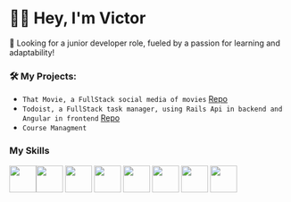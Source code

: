 <h1>👋🏿 Hey, I'm Victor </h1>

<p>🚀 Looking for a junior developer role, fueled by a passion for learning and adaptability!</p>


### 🛠️ My Projects:
* `That Movie, a FullStack social media of movies` [Repo](https://github.com/victormoreira92/thatmovie)
* `Todoist, a FullStack task manager, using Rails Api in backend and Angular in frontend` [Repo](https://github.com/victormoreira92/todoist)
* `Course Managment`

### My Skills
<img src="https://cdn-icons-png.flaticon.com/512/732/732212.png" width="48"><img src="https://upload.wikimedia.org/wikipedia/commons/thumb/6/62/CSS3_logo.svg/800px-CSS3_logo.svg.png" width="48"> <img src="https://cdn-icons-png.flaticon.com/512/5968/5968292.png" width="48"> <img src="https://cdn-icons-png.flaticon.com/512/6132/6132219.png" width="48">
<img src="https://www.svgrepo.com/show/354252/rails.svg" width="48"> <img src="https://angular.io/assets/images/logos/angular/angular.png" width="48"> <img src="https://upload.wikimedia.org/wikipedia/commons/thumb/9/96/Sass_Logo_Color.svg/1280px-Sass_Logo_Color.svg.png" width="48"> <img src="https://rspec.info/images/logo_ogp.png" width="48">



